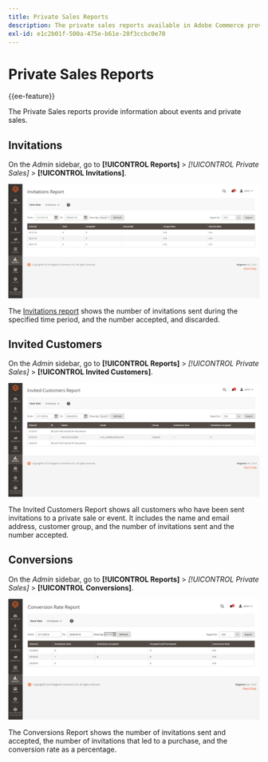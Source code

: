 ```yaml
---
title: Private Sales Reports
description: The private sales reports available in Adobe Commerce provide useful information about events and private sales.
exl-id: e1c2b01f-500a-475e-b61e-20f3ccbc0e70
---
```

# Private Sales Reports

{{ee-feature}}

The Private Sales reports provide information about events and private sales.

## Invitations

On the _Admin_ sidebar, go to **[!UICONTROL Reports]** > _[!UICONTROL Private Sales]_ > **[!UICONTROL Invitations]**.

![Invitations Report](./assets/private-sales-invitations.png)<!-- zoom -->

The [Invitations report](../merchandising-promotions/invitations.md) shows the number of invitations sent during the specified time period, and the number accepted, and discarded.

## Invited Customers

On the _Admin_ sidebar, go to **[!UICONTROL Reports]** > _[!UICONTROL Private Sales]_ > **[!UICONTROL Invited Customers]**.

![Invited Customers Report](./assets/private-sales-invited-customers.png)<!-- zoom -->

The Invited Customers Report shows all customers who have been sent invitations to a private sale or event. It includes the name and email address, customer group, and the number of invitations sent and the number accepted.

## Conversions

On the _Admin_ sidebar, go to **[!UICONTROL Reports]** > _[!UICONTROL Private Sales]_ > **[!UICONTROL Conversions]**.

![Conversions Report](./assets/private-sales-conversions.png)<!-- zoom -->

The Conversions Report shows the number of invitations sent and accepted, the number of invitations that led to a purchase, and the conversion rate as a percentage.

